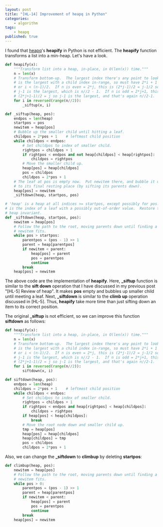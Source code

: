 ```yaml
---
layout: post
title: "[HL-14] Improvement of heapq in Python"
categories:
    - algorithm
tags:
    - heapq
published: true
---
```


I found that [heapq](https://hg.python.org/cpython/file/3.5/Lib/heapq.py)'s
**heapify** in Python is not efficient. The **heapify** function
transforms a list into a min-heap. Let's have a look.

~~~python
def heapify(x):
    """Transform list into a heap, in-place, in O(len(x)) time."""
    n = len(x)
    # Transform bottom-up.  The largest index there's any point to looking at
    # is the largest with a child index in-range, so must have 2*i + 1 < n,
    # or i < (n-1)/2.  If n is even = 2*j, this is (2*j-1)/2 = j-1/2 so
    # j-1 is the largest, which is n//2 - 1.  If n is odd = 2*j+1, this is
    # (2*j+1-1)/2 = j so j-1 is the largest, and that's again n//2-1.
    for i in reversed(range(n//2)):
        _siftup(x, i)

def _siftup(heap, pos):
    endpos = len(heap)
    startpos = pos
    newitem = heap[pos]
    # Bubble up the smaller child until hitting a leaf.
    childpos = 2*pos + 1    # leftmost child position
    while childpos < endpos:
        # Set childpos to index of smaller child.
        rightpos = childpos + 1
        if rightpos < endpos and not heap[childpos] < heap[rightpos]:
            childpos = rightpos
        # Move the smaller child up.
        heap[pos] = heap[childpos]
        pos = childpos
        childpos = 2*pos + 1
    # The leaf at pos is empty now.  Put newitem there, and bubble it up
    # to its final resting place (by sifting its parents down).
    heap[pos] = newitem
    _siftdown(heap, startpos, pos)

# 'heap' is a heap at all indices >= startpos, except possibly for pos.  pos
# is the index of a leaf with a possibly out-of-order value.  Restore the
# heap invariant.
def _siftdown(heap, startpos, pos):
    newitem = heap[pos]
    # Follow the path to the root, moving parents down until finding a place
    # newitem fits.
    while pos > startpos:
        parentpos = (pos - 1) >> 1
        parent = heap[parentpos]
        if newitem < parent:
            heap[pos] = parent
            pos = parentpos
            continue
        break
    heap[pos] = newitem
~~~

The above code are the implementation of **heapify**. Here, **\_siftup**
function is similar to the **sift down** operation that I have discussed in my
previous post "[HL-5] Review of heap". It makes **pos** empty and bubbles up
smaller child until meeting a leaf. Next, **\_siftdown** is similar to the
**climb up** operation discussed in [HL-5]. Thus, **heapify** take more time
than just sifting down an item to its correct position.

The original **\_siftup** is not efficient, so we can improve this function
**siftdown** as follows:

~~~python
def heapify(x):
    """Transform list into a heap, in-place, in O(len(x)) time."""
    n = len(x)
    # Transform bottom-up.  The largest index there's any point to looking at
    # is the largest with a child index in-range, so must have 2*i + 1 < n,
    # or i < (n-1)/2.  If n is even = 2*j, this is (2*j-1)/2 = j-1/2 so
    # j-1 is the largest, which is n//2 - 1.  If n is odd = 2*j+1, this is
    # (2*j+1-1)/2 = j so j-1 is the largest, and that's again n//2-1.
    for i in reversed(range(n//2)):
        siftdown(x, i)

def siftdown(heap, pos):
    endpos = len(heap)
    childpos = 2*pos + 1    # leftmost child position
    while childpos < endpos:
        # Set childpos to index of smaller child.
        rightpos = childpos + 1
        if rightpos < endpos and heap[rightpos] < heap[childpos]:
            childpos = rightpos
        if heap[pos] < heap[childpos]:
            break
        # Move the root node down and smaller child up.
        tmp = heap[pos]
        heap[pos] = heap[childpos]
        heap[childpos] = tmp
        pos = childpos
        childpos = 2*pos + 1
~~~

Also, we can change the **\_siftdown** to **climbup** by deleting **startpos**:

~~~python
def climbup(heap, pos):
    newitem = heap[pos]
    # Follow the path to the root, moving parents down until finding a place
    # newitem fits.
    while pos > 0:
        parentpos = (pos - 1) >> 1
        parent = heap[parentpos]
        if newitem < parent:
            heap[pos] = parent
            pos = parentpos
            continue
        break
    heap[pos] = newitem
~~~
